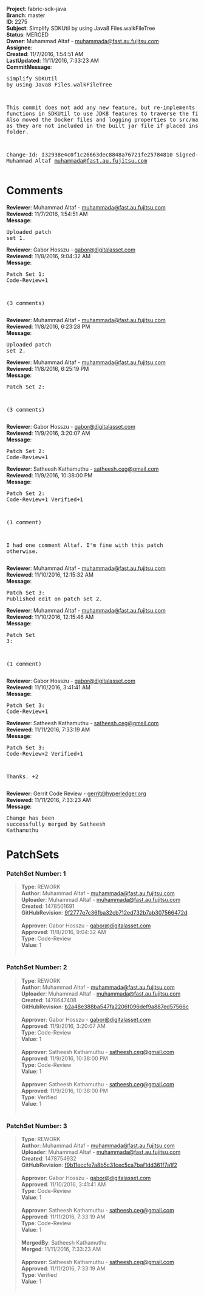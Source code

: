 <strong>Project</strong>: fabric-sdk-java<br><strong>Branch</strong>: master<br><strong>ID</strong>: 2275<br><strong>Subject</strong>: Simplify SDKUtil by using Java8 Files.walkFileTree<br><strong>Status</strong>: MERGED<br><strong>Owner</strong>: Muhammad Altaf - muhammada@fast.au.fujitsu.com<br><strong>Assignee</strong>:<br><strong>Created</strong>: 11/7/2016, 1:54:51 AM<br><strong>LastUpdated</strong>: 11/11/2016, 7:33:23 AM<br><strong>CommitMessage</strong>:<br><pre>Simplify SDKUtil by using Java8 Files.walkFileTree

This commit does not add any new feature, but re-implements
some functions in SDKUtil to use JDK8 features to traverse
the file tree.
Also moved the Docker files and logging properties to src/main/resources
as they are not included in the built jar file if placed inside the
java folder.

Change-Id: I32938e4c0f1c26663dec8848a76721fe25784810
Signed-off-by: Muhammad Altaf <muhammada@fast.au.fujitsu.com>
</pre><h1>Comments</h1><strong>Reviewer</strong>: Muhammad Altaf - muhammada@fast.au.fujitsu.com<br><strong>Reviewed</strong>: 11/7/2016, 1:54:51 AM<br><strong>Message</strong>: <pre>Uploaded patch set 1.</pre><strong>Reviewer</strong>: Gabor Hosszu - gabor@digitalasset.com<br><strong>Reviewed</strong>: 11/8/2016, 9:04:32 AM<br><strong>Message</strong>: <pre>Patch Set 1: Code-Review+1

(3 comments)</pre><strong>Reviewer</strong>: Muhammad Altaf - muhammada@fast.au.fujitsu.com<br><strong>Reviewed</strong>: 11/8/2016, 6:23:28 PM<br><strong>Message</strong>: <pre>Uploaded patch set 2.</pre><strong>Reviewer</strong>: Muhammad Altaf - muhammada@fast.au.fujitsu.com<br><strong>Reviewed</strong>: 11/8/2016, 6:25:19 PM<br><strong>Message</strong>: <pre>Patch Set 2:

(3 comments)</pre><strong>Reviewer</strong>: Gabor Hosszu - gabor@digitalasset.com<br><strong>Reviewed</strong>: 11/9/2016, 3:20:07 AM<br><strong>Message</strong>: <pre>Patch Set 2: Code-Review+1</pre><strong>Reviewer</strong>: Satheesh Kathamuthu - satheesh.ceg@gmail.com<br><strong>Reviewed</strong>: 11/9/2016, 10:38:00 PM<br><strong>Message</strong>: <pre>Patch Set 2: Code-Review+1 Verified+1

(1 comment)

I had one comment Altaf. I'm fine with this patch otherwise.</pre><strong>Reviewer</strong>: Muhammad Altaf - muhammada@fast.au.fujitsu.com<br><strong>Reviewed</strong>: 11/10/2016, 12:15:32 AM<br><strong>Message</strong>: <pre>Patch Set 3: Published edit on patch set 2.</pre><strong>Reviewer</strong>: Muhammad Altaf - muhammada@fast.au.fujitsu.com<br><strong>Reviewed</strong>: 11/10/2016, 12:15:46 AM<br><strong>Message</strong>: <pre>Patch Set 3:

(1 comment)</pre><strong>Reviewer</strong>: Gabor Hosszu - gabor@digitalasset.com<br><strong>Reviewed</strong>: 11/10/2016, 3:41:41 AM<br><strong>Message</strong>: <pre>Patch Set 3: Code-Review+1</pre><strong>Reviewer</strong>: Satheesh Kathamuthu - satheesh.ceg@gmail.com<br><strong>Reviewed</strong>: 11/11/2016, 7:33:19 AM<br><strong>Message</strong>: <pre>Patch Set 3: Code-Review+2 Verified+1

Thanks. +2</pre><strong>Reviewer</strong>: Gerrit Code Review - gerrit@hyperledger.org<br><strong>Reviewed</strong>: 11/11/2016, 7:33:23 AM<br><strong>Message</strong>: <pre>Change has been successfully merged by Satheesh Kathamuthu</pre><h1>PatchSets</h1><h3>PatchSet Number: 1</h3><blockquote><strong>Type</strong>: REWORK<br><strong>Author</strong>: Muhammad Altaf - muhammada@fast.au.fujitsu.com<br><strong>Uploader</strong>: Muhammad Altaf - muhammada@fast.au.fujitsu.com<br><strong>Created</strong>: 1478501691<br><strong>GitHubRevision</strong>: [9f2777e7c36fba32cb712ed732b7ab307566472d](https://github.com/hyperledger/fabric-sdk-java/commit/9f2777e7c36fba32cb712ed732b7ab307566472d)<br><br><strong>Approver</strong>: Gabor Hosszu - gabor@digitalasset.com<br><strong>Approved</strong>: 11/8/2016, 9:04:32 AM<br><strong>Type</strong>: Code-Review<br><strong>Value</strong>: 1<br><br></blockquote><h3>PatchSet Number: 2</h3><blockquote><strong>Type</strong>: REWORK<br><strong>Author</strong>: Muhammad Altaf - muhammada@fast.au.fujitsu.com<br><strong>Uploader</strong>: Muhammad Altaf - muhammada@fast.au.fujitsu.com<br><strong>Created</strong>: 1478647408<br><strong>GitHubRevision</strong>: [b2a48e388ba547fa2206f096def9a887ed57566c](https://github.com/hyperledger/fabric-sdk-java/commit/b2a48e388ba547fa2206f096def9a887ed57566c)<br><br><strong>Approver</strong>: Gabor Hosszu - gabor@digitalasset.com<br><strong>Approved</strong>: 11/9/2016, 3:20:07 AM<br><strong>Type</strong>: Code-Review<br><strong>Value</strong>: 1<br><br><strong>Approver</strong>: Satheesh Kathamuthu - satheesh.ceg@gmail.com<br><strong>Approved</strong>: 11/9/2016, 10:38:00 PM<br><strong>Type</strong>: Code-Review<br><strong>Value</strong>: 1<br><br><strong>Approver</strong>: Satheesh Kathamuthu - satheesh.ceg@gmail.com<br><strong>Approved</strong>: 11/9/2016, 10:38:00 PM<br><strong>Type</strong>: Verified<br><strong>Value</strong>: 1<br><br></blockquote><h3>PatchSet Number: 3</h3><blockquote><strong>Type</strong>: REWORK<br><strong>Author</strong>: Muhammad Altaf - muhammada@fast.au.fujitsu.com<br><strong>Uploader</strong>: Muhammad Altaf - muhammada@fast.au.fujitsu.com<br><strong>Created</strong>: 1478754932<br><strong>GitHubRevision</strong>: [f9b11eccfe7a8b5c31cec5ca7baf1dd361f7a1f2](https://github.com/hyperledger/fabric-sdk-java/commit/f9b11eccfe7a8b5c31cec5ca7baf1dd361f7a1f2)<br><br><strong>Approver</strong>: Gabor Hosszu - gabor@digitalasset.com<br><strong>Approved</strong>: 11/10/2016, 3:41:41 AM<br><strong>Type</strong>: Code-Review<br><strong>Value</strong>: 1<br><br><strong>Approver</strong>: Satheesh Kathamuthu - satheesh.ceg@gmail.com<br><strong>Approved</strong>: 11/11/2016, 7:33:19 AM<br><strong>Type</strong>: Code-Review<br><strong>Value</strong>: 1<br><br><strong>MergedBy</strong>: Satheesh Kathamuthu<br><strong>Merged</strong>: 11/11/2016, 7:33:23 AM<br><br><strong>Approver</strong>: Satheesh Kathamuthu - satheesh.ceg@gmail.com<br><strong>Approved</strong>: 11/11/2016, 7:33:19 AM<br><strong>Type</strong>: Verified<br><strong>Value</strong>: 1<br><br></blockquote>